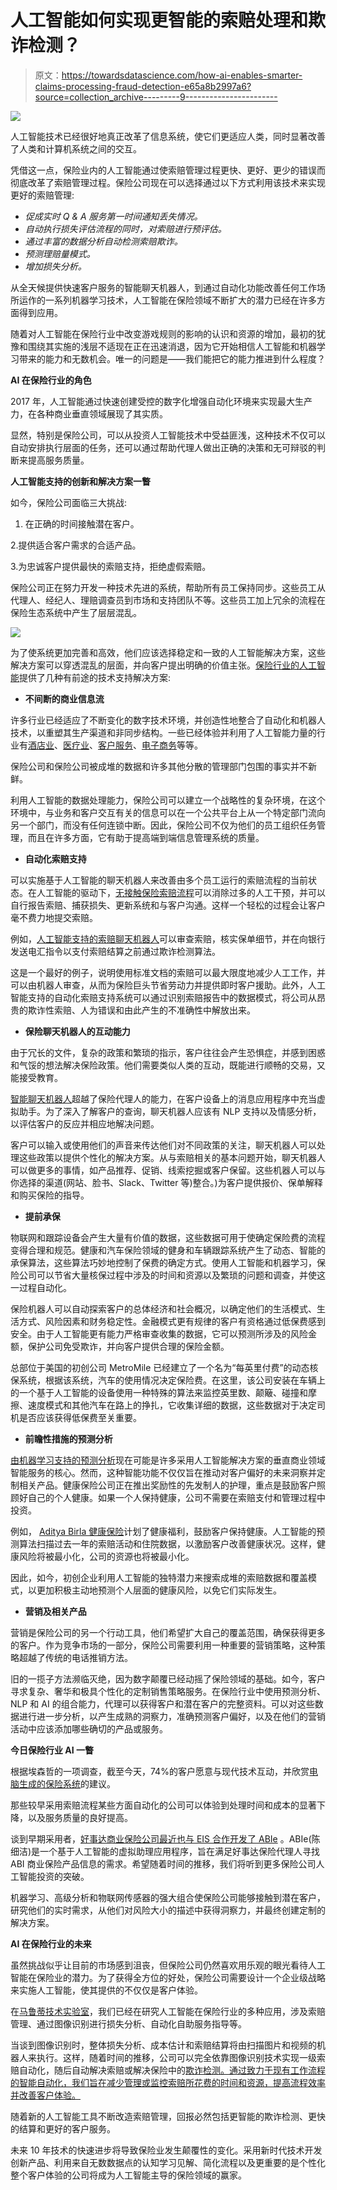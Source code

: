 # 人工智能如何实现更智能的索赔处理和欺诈检测？

> 原文：<https://towardsdatascience.com/how-ai-enables-smarter-claims-processing-fraud-detection-e65a8b2997a6?source=collection_archive---------9----------------------->

![](img/f8b9050882eafa91d3f1716d74611b39.png)

人工智能技术已经很好地真正改革了信息系统，使它们更适应人类，同时显著改善了人类和计算机系统之间的交互。

凭借这一点，保险业内的人工智能通过使索赔管理过程更快、更好、更少的错误而彻底改革了索赔管理过程。保险公司现在可以选择通过以下方式利用该技术来实现更好的索赔管理:

*   *促成实时 Q & A 服务第一时间通知丢失情况。*
*   *自动执行损失评估流程的同时，对索赔进行预评估。*
*   *通过丰富的数据分析自动检测索赔欺诈。*
*   *预测理赔量模式。*
*   *增加损失分析。*

从全天候提供快速客户服务的智能聊天机器人，到通过自动化功能改善任何工作场所运作的一系列机器学习技术，人工智能在保险领域不断扩大的潜力已经在许多方面得到应用。

随着对人工智能在保险行业中改变游戏规则的影响的认识和资源的增加，最初的犹豫和围绕其实施的浅层不适现在正在迅速消退，因为它开始相信人工智能和机器学习带来的能力和无数机会。唯一的问题是——我们能把它的能力推进到什么程度？

**AI 在保险行业的角色**

2017 年，人工智能通过快速创建受控的数字化增强自动化环境来实现最大生产力，在各种商业垂直领域展现了其实质。

显然，特别是保险公司，可以从投资人工智能技术中受益匪浅，这种技术不仅可以自动安排执行层面的任务，还可以通过帮助代理人做出正确的决策和无可辩驳的判断来提高服务质量。

**人工智能支持的创新和解决方案一瞥**

如今，保险公司面临三大挑战:

1.  在正确的时间接触潜在客户。

2.提供适合客户需求的合适产品。

3.为忠诚客户提供最快的索赔支持，拒绝虚假索赔。

保险公司正在努力开发一种技术先进的系统，帮助所有员工保持同步。这些员工从代理人、经纪人、理赔调查员到市场和支持团队不等。这些员工加上冗余的流程在保险生态系统中产生了层层混乱。

![](img/b193902bce7aaaca26185475b2fa4628.png)

为了使系统更加完善和高效，他们应该选择稳定和一致的人工智能解决方案，这些解决方案可以穿透混乱的层面，并向客户提出明确的价值主张。[保险行业的人工智能](https://www.marutitech.com/ai-in-the-insurance-industry/)提供了几种有前途的技术支持解决方案:

*   **不间断的商业信息流**

许多行业已经适应了不断变化的数字技术环境，并创造性地整合了自动化和机器人技术，以重塑其生产渠道和非同步结构。一些已经体验并利用了人工智能力量的行业有[酒店业](https://www.marutitech.com/artificial-intelligence-in-hotels/)、[医疗业](https://www.marutitech.com/artificial-intelligence-in-healthcare/)、[客户服务](https://www.marutitech.com/artificial-intelligence-for-customer-service-2/)、[电子商务](https://www.marutitech.com/what-chatbots-can-do-for-e-commerce-industry/)等等。

保险公司和保险公司被成堆的数据和许多其他分散的管理部门包围的事实并不新鲜。

利用人工智能的数据处理能力，保险公司可以建立一个战略性的复杂环境，在这个环境中，与业务和客户交互有关的信息可以在一个公共平台上从一个特定部门流向另一个部门，而没有任何连锁中断。因此，保险公司不仅为他们的员工组织任务管理，而且在许多方面，它有助于提高端到端信息管理系统的质量。

*   **自动化索赔支持**

可以实施基于人工智能的聊天机器人来改善由多个员工运行的索赔流程的当前状态。在人工智能的驱动下，[无接触保险索赔流程](https://www.lexisnexis.com/risk/downloads/whitepaper/touchless-claims-white-paper.pdf)可以消除过多的人工干预，并可以自行报告索赔、捕获损失、更新系统和与客户沟通。这样一个轻松的过程会让客户毫不费力地提交索赔。

例如，[人工智能支持的索赔聊天机器人](https://app.wotnot.io/preview/interact?url=&themeColor=%23F44336&alignment=right&templateKey=insurance)可以审查索赔，核实保单细节，并在向银行发送电汇指令以支付索赔结算之前通过欺诈检测算法。

这是一个最好的例子，说明使用标准文档的索赔可以最大限度地减少人工工作，并可以由机器人审查，从而为保险巨头节省劳动力并提供即时客户援助。此外，人工智能支持的自动化索赔支持系统可以通过识别索赔报告中的数据模式，将公司从昂贵的欺诈性索赔、人为错误和由此产生的不准确性中解放出来。

*   **保险聊天机器人的互动能力**

由于冗长的文件，复杂的政策和繁琐的指示，客户往往会产生恐惧症，并感到困惑和气馁的想法解决保险政策。他们需要类似人类的互动，既能进行顺畅的交易，又能接受教育。

[智能聊天机器人](https://www.marutitech.com/make-intelligent-chatbot/)超越了保险代理人的能力，在客户设备上的消息应用程序中充当虚拟助手。为了深入了解客户的查询，聊天机器人应该有 NLP 支持以及情感分析，以评估客户的反应并相应地解决问题。

客户可以输入或使用他们的声音来传达他们对不同政策的关注，聊天机器人可以处理这些政策以提供个性化的解决方案。从与索赔相关的基本问题开始，聊天机器人可以做更多的事情，如产品推荐、促销、线索挖掘或客户保留。这些机器人可以与你选择的渠道(网站、脸书、Slack、Twitter 等)整合。)为客户提供报价、保单解释和购买保险的指导。

*   **提前承保**

物联网和跟踪设备会产生大量有价值的数据，这些数据可用于使确定保险费的流程变得合理和规范。健康和汽车保险领域的健身和车辆跟踪系统产生了动态、智能的承保算法，这些算法巧妙地控制了保费的确定方式。使用人工智能和机器学习，保险公司可以节省大量核保过程中涉及的时间和资源以及繁琐的问题和调查，并使这一过程自动化。

保险机器人可以自动探索客户的总体经济和社会概况，以确定他们的生活模式、生活方式、风险因素和财务稳定性。金融模式更有规律的客户有资格通过低保费感到安全。由于人工智能更有能力严格审查收集的数据，它可以预测所涉及的风险金额，保护公司免受欺诈，并向客户提供合理的保险金额。

总部位于美国的初创公司 MetroMile 已经建立了一个名为“每英里付费”的动态核保系统，根据该系统，汽车的使用情况决定保险费。在这里，该公司安装在车辆上的一个基于人工智能的设备使用一种特殊的算法来监控英里数、颠簸、碰撞和摩擦、速度模式和其他汽车在路上的挣扎，它收集详细的数据，这些数据对于决定司机是否应该获得低保费至关重要。

*   **前瞻性措施的预测分析**

[由机器学习支持的预测分析](https://www.marutitech.com/machine-learning-predictive-analytics/)现在可能是许多采用人工智能解决方案的垂直商业领域智能服务的核心。然而，这种智能功能不仅仅旨在推动对客户偏好的未来洞察并定制相关产品。健康保险公司正在推出奖励性的先发制人的护理，重点是鼓励客户照顾好自己的个人健康。如果一个人保持健康，公司不需要在索赔支付和管理过程中投资。

例如， [Aditya Birla 健康保险](https://www.adityabirlacapital.com/healthinsurance/#!/get-active)计划了健康福利，鼓励客户保持健康。人工智能的预测算法扫描过去一年的索赔活动和住院数据，以激励客户改善健康状况。这样，健康风险将被最小化，公司的资源也将被最小化。

因此，如今，初创企业利用人工智能的独特潜力来搜索成堆的索赔数据和覆盖模式，以更加积极主动地预测个人层面的健康风险，以免它们实际发生。

*   **营销及相关产品**

营销是保险公司的另一个行动工具，他们希望扩大自己的覆盖范围，确保获得更多的客户。作为竞争市场的一部分，保险公司需要利用一种重要的营销策略，这种策略超越了传统的电话推销方法。

旧的一揽子方法濒临灭绝，因为数字颠覆已经动摇了保险领域的基础。如今，客户寻求复杂、奢华和极具个性化的定制销售策略服务。在保险行业中使用预测分析、NLP 和 AI 的组合能力，代理可以获得客户和潜在客户的完整资料。可以对这些数据进行进一步分析，以产生成熟的洞察力，准确预测客户偏好，以及在他们的营销活动中应该添加哪些确切的产品或服务。

**今日保险行业 AI 一瞥**

根据埃森哲的一项调查，截至今天，74%的客户愿意与现代技术互动，并欣赏[电脑生成的保险系统](https://www.accenture.com/us-en/insight-ai-reshaping-insurance)的建议。

那些较早采用索赔流程某些方面自动化的公司可以体验到处理时间和成本的显著下降，以及服务质量的良好提高。

谈到早期采用者，[好事达商业保险公司最近也与 EIS 合作开发了 ABIe](http://ww1.prweb.com/prfiles/2016/01/07/13154986/EIS-Case-Study-ABI-Intelligent-Assistant.pdf) 。ABIe(陈细洁)是一个基于人工智能的虚拟助理应用程序，旨在满足好事达保险代理人寻找 ABI 商业保险产品信息的需求。希望随着时间的推移，我们将听到更多保险公司人工智能投资的突破。

机器学习、高级分析和物联网传感器的强大组合使保险公司能够接触到潜在客户，研究他们的实时需求，从他们对风险大小的描述中获得洞察力，并最终创建定制的解决方案。

**AI 在保险行业的未来**

虽然挑战似乎让目前的市场感到沮丧，但保险公司仍然喜欢用乐观的眼光看待人工智能在保险业的潜力。为了获得全方位的好处，保险公司需要设计一个企业级战略来实施人工智能，使其提供的不仅仅是客户体验。

在[马鲁蒂技术实验室](https://www.marutitech.com/)，我们已经在研究人工智能在保险行业的多种应用，涉及索赔管理、通过图像识别进行损失分析、自动化自助服务指导等。

当谈到图像识别时，整体损失分析、成本估计和索赔结算将由扫描图片和视频的机器人来执行。这样，随着时间的推移，公司可以完全依靠图像识别技术实现一级索赔自动化，随后自动解决索赔或解决保险中的[欺诈检测。通过致力于现有工作流程的智能自动化，我们旨在减少管理或监控索赔所花费的时间和资源，提高流程效率并改善客户体验。](https://www.marutitech.com/machine-learning-fraud-detection/)

随着新的人工智能工具不断改造索赔管理，回报必然包括更智能的欺诈检测、更快的结算和更好的客户服务。

未来 10 年技术的快速进步将导致保险业发生颠覆性的变化。采用新时代技术开发创新产品、利用来自无数数据点的认知学习见解、简化流程以及更重要的是个性化整个客户体验的公司将成为人工智能主导的保险领域的赢家。